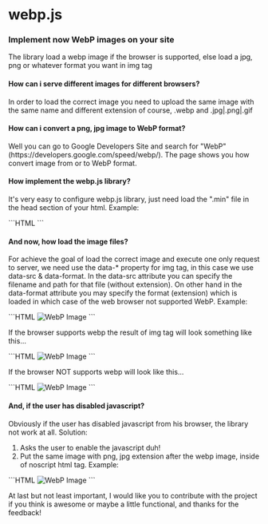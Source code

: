 webp.js
======

<h3>Implement now WebP images on your site</h3>
<p>The library load a webp image if the browser is supported, else load a jpg, png or whatever format you want in img tag</p>

<h4>How can i serve different images for different browsers?</h4>
<p>In order to load the correct image you need to upload the same image with the same name and different extension of course, .webp and .jpg|.png|.gif</p>

<h4>How can i convert a png, jpg image to WebP format?</h4>
<p>Well you can go to Google Developers Site and search for "WebP" (https://developers.google.com/speed/webp/). The page shows you how convert image from or to WebP format.</p>

<h4>How implement the webp.js library?</h4>
<p>It's very easy to configure webp.js library, just need load the ".min" file in the head section of your html. Example:</p>
```HTML
<html>
<head>
	<script type="text/javascript" src="../lib/webp.min.js"></script>
</head>
</html>
```

<h4>And now, how load the image files?</h4>
<p>For achieve the goal of load the correct image and execute one only request to server, we need use the data-* property for img tag, in this case we use data-src & data-format. In the data-src attribute you can specify the filename and path for that file (without extension). On other hand in the data-format attribute you may specify the format (extension) which is loaded in which case of the web browser not supported WebP. Example:</p>
```HTML
<body>
	<img data-src="./test" data-format="png" alt="WebP Image"/>
</body>
```
<p>If the browser supports webp the result of img tag will look something like this...</p>
```HTML
<img data-src="./test" data-format="png" alt="WebP Image" src="./test.webp"/>
```
<p>If the browser NOT supports webp will look like this...</p>
```HTML
<img data-src="./test" data-format="png" alt="WebP Image" src="./test.png"/>
```

<h4>And, if the user has disabled javascript?</h4>
<p>Obviously if the user has disabled javascript from his browser, the library not work at all. Solution:</p>
<ol>
	<li>Asks the user to enable the javascript duh!</li>
	<li>Put the same image with png, jpg extension after the webp image, inside of noscript html tag. Example:</li>
</ol>
```HTML
<noscript>
	<img src="./test.png" alt="WebP Image"/>
</noscript>
```
<br/>
<p>At last but not least important, I would like you to contribute with the project if you think is awesome or maybe a little functional, and thanks for the feedback!</p>